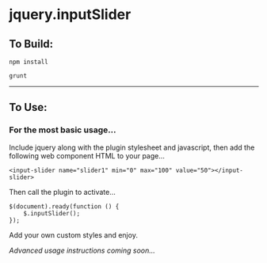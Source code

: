 # jquery.inputSlider

## To Build:

`npm install`

`grunt`

---

## To Use:

### For the most basic usage...

Include jquery along with the plugin stylesheet and javascript, then add the following web component HTML to your page...

`<input-slider name="slider1" min="0" max="100" value="50"></input-slider>`

Then call the plugin to activate...

    $(document).ready(function () {
        $.inputSlider();
    });

Add your own custom styles and enjoy.

_Advanced usage instructions coming soon..._
